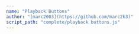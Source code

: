 ```yaml
---
name: "Playback Buttons"
author: "[marc2003](https://github.com/marc2k3)"
script_path: "complete/playback buttons.js"
---
```

